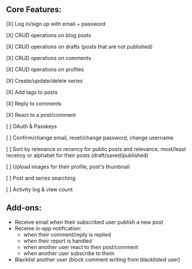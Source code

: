 ## Core Features:

[X] Log in/sign up with email + password

[X] CRUD operations on blog posts

[X] CRUD operations on drafts (posts that are not published)

[X] CRUD operations on comments

[X] CRUD operations on profiles

[X] Create/update/delete series

[X] Add tags to posts

[X] Reply to comments

[X] React to a post/comment

[ ] OAuth & Passkeys

[ ] Confirm/change email, reset/change password, change username

[ ] Sort by relevance or recency for public posts and relevance, most/least recency or alphabet for their posts (draft/saved/published)

[ ] Upload images for their profile, post's thumbnail

[ ] Post and series searching

[ ] Activity log & view count

## Add-ons:

-  Receive email when their subscribed user publish a new post
-  Receive in-app notification:
   -  when their comment/reply is replied
   -  when their report is handled
   -  when another user react to their post/comment
   -  when another user subscribe to them
-  Blacklist another user (block comment writing from blacklisted user)
